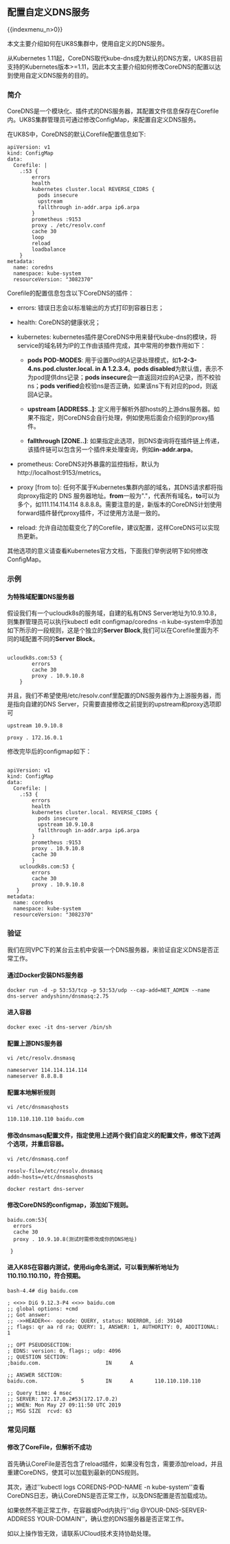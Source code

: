 ## 配置自定义DNS服务
{{indexmenu_n>0}}

本文主要介绍如何在UK8S集群中，使用自定义的DNS服务。

从Kubernetes 1.11起，CoreDNS取代kube-dns成为默认的DNS方案，UK8S目前支持的Kubernetes版本>=1.11，因此本文主要介绍如何修改CoreDNS的配置以达到使用自定义DNS服务的目的。


### 简介

CoreDNS是一个模块化、插件式的DNS服务器，其配置文件信息保存在Corefile内。UK8S集群管理员可通过修改ConfigMap，来配置自定义DNS服务。

在UK8S中，CoreDNS的默认Corefile配置信息如下:

```
apiVersion: v1
kind: ConfigMap
data:
  Corefile: |
    .:53 {
        errors
        health
        kubernetes cluster.local REVERSE_CIDRS {
          pods insecure
          upstream 
          fallthrough in-addr.arpa ip6.arpa
        }
        prometheus :9153
        proxy . /etc/resolv.conf
        cache 30
        loop
        reload
        loadbalance
    }
metadata:
  name: coredns
  namespace: kube-system
  resourceVersion: "3082370"
```


Corefile的配置信息包含以下CoreDNS的插件：

* errors: 错误日志会以标准输出的方式打印到容器日志；

* health: CoreDNS的健康状况；

* kubernetes: kubernetes插件是CoreDNS中用来替代kube-dns的模块，将service的域名转为IP的工作由该插件完成，其中常用的参数作用如下：
  
  * **pods POD-MODES**: 用于设置Pod的A记录处理模式，如**1-2-3-4.ns.pod.cluster.local. in A 1.2.3.4**。**pods disabled**为默认值，表示不为pod提供dns记录；**pods insecure**会一直返回对应的A记录，而不校验ns；**pods verified**会校验ns是否正确，如果该ns下有对应的pod，则返回A记录。
  
  * **upstream [ADDRESS..]**: 定义用于解析外部hosts的上游dns服务器。如果不指定，则CoreDNS会自行处理，例如使用后面会介绍到的proxy插件。
  
  * **fallthrough [ZONE..]**:  如果指定此选项，则DNS查询将在插件链上传递，该插件链可以包含另一个插件来处理查询，例如**in-addr.arpa**。

* prometheus: CoreDNS对外暴露的监控指标，默认为http://localhost:9153/metrics。

* proxy [from to]: 任何不属于Kubernetes集群内部的域名，其DNS请求都将指向proxy指定的 DNS 服务器地址。**from**一般为"."，代表所有域名，**to**可以为多个，如111.114.114.114 8.8.8.8。需要注意的是，新版本的CoreDNS计划使用forward插件替代proxy插件，不过使用方法是一致的。

* reload: 允许自动加载变化了的Corefile，建议配置，这样CoreDNS可以实现热更新。

其他选项的意义请查看Kubernetes官方文档，下面我们举例说明下如何修改ConfigMap。

### 示例

#### 为特殊域配置DNS服务器

假设我们有一个ucloudk8s的服务域，自建的私有DNS Server地址为10.9.10.8，则集群管理员可以执行kubectl edit configmap/coredns -n kube-system中添加如下所示的一段规则，这是个独立的**Server Block**,我们可以在Corefile里面为不同的域配置不同的**Server Block**。

<code>
ucloudk8s.com:53 {
        errors
        cache 30
        proxy . 10.9.10.8
    }
</code>

并且，我们不希望使用/etc/resolv.conf里配置的DNS服务器作为上游服务器，而是指向自建的DNS Server，只需要直接修改之前提到的upstream和proxy选项即可

<code>upstream 10.9.10.8</code>

<code>proxy .  172.16.0.1</code>

修改完毕后的configmap如下：

<code>
apiVersion: v1
kind: ConfigMap
data:
  Corefile: |
    .:53 {
        errors
        health
        kubernetes cluster.local. REVERSE_CIDRS {
          pods insecure
          upstream 10.9.10.8
          fallthrough in-addr.arpa ip6.arpa
        }
        prometheus :9153
        proxy . 10.9.10.8
        cache 30
        }
    ucloudk8s.com:53 {
        errors
        cache 30
        proxy . 10.9.10.8
   }
metadata:
  name: coredns
  namespace: kube-system
  resourceVersion: "3082370"
</code>

### 验证

我们在同VPC下的某台云主机中安装一个DNS服务器，来验证自定义DNS是否正常工作。

#### 通过Docker安装DNS服务器

```
docker run -d -p 53:53/tcp -p 53:53/udp --cap-add=NET_ADMIN --name dns-server andyshinn/dnsmasq:2.75

```

#### 进入容器

```
docker exec -it dns-server /bin/sh

```
#### 配置上游DNS服务器

```
vi /etc/resolv.dnsmasq

nameserver 114.114.114.114
nameserver 8.8.8.8

```

#### 配置本地解析规则

```
vi /etc/dnsmasqhosts

110.110.110.110 baidu.com

```

#### 修改dnsmasq配置文件，指定使用上述两个我们自定义的配置文件，修改下述两个选项，并重启容器。

```
vi /etc/dnsmasq.conf

resolv-file=/etc/resolv.dnsmasq
addn-hosts=/etc/dnsmasqhosts

docker restart dns-server
```

#### 修改CoreDNS的configmap，添加如下规则。

```
baidu.com:53{
  errors
  cache 30
  proxy . 10.9.10.8(测试时需修改成你的DNS地址)      

 }

```

#### 进入K8S在容器内测试，使用dig命名测试，可以看到解析地址为110.110.110.110，符合预期。

```
bash-4.4# dig baidu.com

; <<>> DiG 9.12.3-P4 <<>> baidu.com
;; global options: +cmd
;; Got answer:
;; ->>HEADER<<- opcode: QUERY, status: NOERROR, id: 39140
;; flags: qr aa rd ra; QUERY: 1, ANSWER: 1, AUTHORITY: 0, ADDITIONAL: 1

;; OPT PSEUDOSECTION:
; EDNS: version: 0, flags:; udp: 4096
;; QUESTION SECTION:
;baidu.com.                     IN      A

;; ANSWER SECTION:
baidu.com.              5       IN      A       110.110.110.110

;; Query time: 4 msec
;; SERVER: 172.17.0.2#53(172.17.0.2)
;; WHEN: Mon May 27 09:11:50 UTC 2019
;; MSG SIZE  rcvd: 63

```

### 常见问题

#### 修改了CoreFile，但解析不成功

首先确认CoreFile是否包含了reload插件，如果没有包含，需要添加reload，并且重建CoreDNS，使其可以加载到最新的DNS规则。

其次，通过''kubectl logs COREDNS-POD-NAME -n kube-system''查看CoreDNS日志，确认CoreDNS是否正常工作，以及DNS配置是否加载成功。

如果依然不能正常工作，在容器或Pod内执行''dig @YOUR-DNS-SERVER-ADDRESS  YOUR-DOMAIN''，确认您的DNS服务器是否正常工作。

如以上操作皆无效，请联系UCloud技术支持协助处理。

